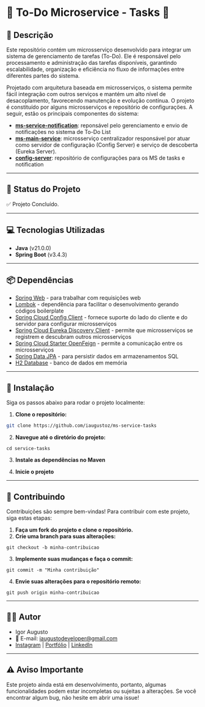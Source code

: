 # 📝 **To-Do Microservice - Tasks** 📝

## 📜 **Descrição**

Este repositório contém um microsserviço desenvolvido para integrar um sistema de gerenciamento de tarefas (To-Do). Ele é responsável pelo processamento e administração das tarefas disponíveis, garantindo escalabilidade, organização e eficiência no fluxo de informações entre diferentes partes do sistema.

Projetado com arquitetura baseada em microsserviços, o sistema permite fácil integração com outros serviços e mantém um alto nível de desacoplamento, favorecendo manutenção e evolução contínua. O projeto é constituído por alguns microsserviços e repositório de configuraçöes. A seguir, estão os principais componentes do sistema:

- **[ms-service-notification](https://github.com/iaugustoz/ms-service-notification/)**: reponsável pelo gerenciamento e envio de notificações no sistema de To-Do List
- **[ms-main-service](https://github.com/iaugustoz/ms-main-service/)**: microsserviço centralizador responsável por atuar como servidor de configuração (Config Server) e serviço de descoberta (Eureka Server).
- **[config-server](https://github.com/iaugustoz/config-server/)**: repositório de configurações para os MS de tasks e notification

---

## 🚀 **Status do Projeto**

✅ Projeto Concluído.

---

## 💻 **Tecnologias Utilizadas**

- **Java** (v21.0.0)
- **Spring Boot** (v3.4.3)

---

## 📦 **Dependências**

- [Spring Web](https://mvnrepository.com/artifact/org.springframework.boot/spring-boot-starter-web) - para trabalhar com requisições web
- [Lombok](https://mvnrepository.com/artifact/org.projectlombok/lombok) - dependência para facilitar o desenvolvimento gerando códigos boilerplate
- [Spring Cloud Config Client](https://mvnrepository.com/artifact/org.springframework.cloud/spring-cloud-starter-config) - fornece suporte do lado do cliente e do servidor para configurar microsserviços
- [Spring Cloud Eureka Discovery Client](https://mvnrepository.com/artifact/org.springframework.cloud/spring-cloud-starter-netflix-eureka-client) - permite que microsserviços se registrem e descubram outros microsserviços
- [Spring Cloud Starter OpenFeign](https://mvnrepository.com/artifact/org.springframework.cloud/spring-cloud-starter-openfeign) - permite a comunicação entre os microsserviços
- [Spring Data JPA](https://mvnrepository.com/artifact/org.springframework.boot/spring-boot-starter-data-jpa) - para persistir dados em armazenamentos SQL
- [H2 Database](https://mvnrepository.com/artifact/com.h2database/h2) - banco de dados em memória

---

## 🔧 **Instalação**

Siga os passos abaixo para rodar o projeto localmente:

1. **Clone o repositório:**

```bash
git clone https://github.com/iaugustoz/ms-service-tasks
```

2. **Navegue até o diretório do projeto:**

```
cd service-tasks
```

3. **Instale as dependências no Maven**

4. **Inicie o projeto**

---

## 🤝 Contribuindo

Contribuições são sempre bem-vindas! Para contribuir com este projeto, siga estas etapas:

1. **Faça um fork do projeto e clone o repositório.**
2. **Crie uma branch para suas alterações:**

```
git checkout -b minha-contribuicao
```

3. **Implemente suas mudanças e faça o commit:**

```
git commit -m "Minha contribuição"
```

4. **Envie suas alterações para o repositório remoto:**

```
git push origin minha-contribuicao
```

---

## 👨‍💻 Autor

- Igor Augusto
- 📧 E-mail: iaugustodeveloper@gmail.com
- [Instagram](https://www.instagram.com/iaugusto__/) | [Portfólio](https://iaugusto.vercel.app/) | [LinkedIn](https://www.linkedin.com/in/igorbrz/)

---

## ⚠️ Aviso Importante

Este projeto ainda está em desenvolvimento, portanto, algumas funcionalidades podem estar incompletas ou sujeitas a alterações. Se você encontrar algum bug, não hesite em abrir uma issue!
